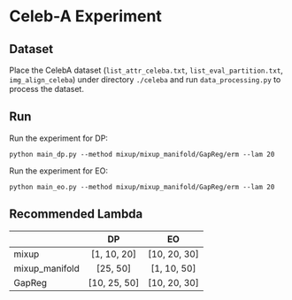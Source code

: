 # Celeb-A Experiment

## Dataset
Place the CelebA dataset (```list_attr_celeba.txt```, ```list_eval_partition.txt```, ```img_align_celeba```) under directory ```./celeba``` and run ```data_processing.py``` to process the dataset. 

## Run
Run the experiment for DP:
```
python main_dp.py --method mixup/mixup_manifold/GapReg/erm --lam 20
```

Run the experiment for EO:
```
python main_eo.py --method mixup/mixup_manifold/GapReg/erm --lam 20
```

## Recommended Lambda
|          | DP | EO |
|----------|:---:|:---:|
|  mixup | [1, 10, 20] | [10, 20, 30] |
|  mixup_manifold | [25, 50] | [1, 10, 50] |
|  GapReg |[10, 25, 50] | [10, 20, 30] |
